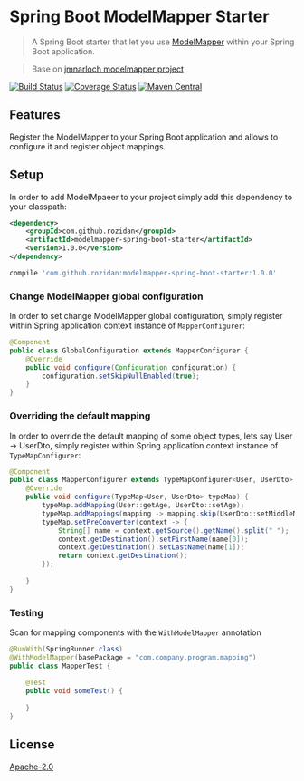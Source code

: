 # Spring Boot ModelMapper Starter
> A Spring Boot starter that let you use [ModelMapper](http://modelmapper.org) within your Spring Boot application.

> Base on [jmnarloch modelmapper project](https://github.com/jmnarloch/modelmapper-spring-boot-starter)

[![Build Status](https://travis-ci.org/rozidan/modelmapper-spring-boot-starter.svg?branch=master)](https://travis-ci.org/rozidan/modelmapper-spring-boot-starter)
[![Coverage Status](https://coveralls.io/repos/github/rozidan/modelmapper-spring-boot-starter/badge.svg?branch=master)](https://coveralls.io/github/rozidan/modelmapper-spring-boot-starter?branch=master)
[![Maven Central](https://maven-badges.herokuapp.com/maven-central/com.github.rozidan/modelmapper-spring-boot-starter/badge.svg)](https://maven-badges.herokuapp.com/maven-central/com.github.rozidan/modelmapper-spring-boot-starter/)

## Features
Register the ModelMapper to your Spring Boot application and allows to configure it and register object mappings.

## Setup
In order to add ModelMpaeer to your project simply add this dependency to your classpath:
```xml
<dependency>
    <groupId>com.github.rozidan</groupId>
    <artifactId>modelmapper-spring-boot-starter</artifactId>
    <version>1.0.0</version>
</dependency>
```

```groovy
compile 'com.github.rozidan:modelmapper-spring-boot-starter:1.0.0'
```

### Change ModelMapper global configuration
In order to set change ModelMapper global configuration, simply register within Spring application context instance of  `MapperConfigurer`:
```java
@Component
public class GlobalConfiguration extends MapperConfigurer {
    @Override
    public void configure(Configuration configuration) {
        configuration.setSkipNullEnabled(true);
    }
}
```

### Overriding the default mapping
In order to override the default mapping of some object types, lets say User -> UserDto, simply register within Spring application context instance of `TypeMapConfigurer`:
```java
@Component
public class MapperConfigurer extends TypeMapConfigurer<User, UserDto> {
    @Override
    public void configure(TypeMap<User, UserDto> typeMap) {
        typeMap.addMapping(User::getAge, UserDto::setAge);
        typeMap.addMappings(mapping -> mapping.skip(UserDto::setMiddleName));
        typeMap.setPreConverter(context -> {
            String[] name = context.getSource().getName().split(" ");
            context.getDestination().setFirstName(name[0]);
            context.getDestination().setLastName(name[1]);
            return context.getDestination();
        });
        
    }
}
```

### Testing
Scan for mapping components with the `WithModelMapper` annotation 
```java
@RunWith(SpringRunner.class)
@WithModelMapper(basePackage = "com.company.program.mapping")
public class MapperTest {
    
    @Test
    public void someTest() {
        
    }
}
```

## License
[Apache-2.0](http://www.apache.org/licenses/LICENSE-2.0)
